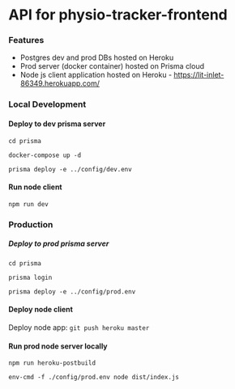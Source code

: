 # API for physio-tracker-frontend

### Features
- Postgres dev and prod DBs hosted on Heroku
- Prod server (docker container) hosted on Prisma cloud 
- Node js client application hosted on Heroku - https://lit-inlet-86349.herokuapp.com/


### Local Development

#### Deploy to dev prisma server
`cd prisma`

`docker-compose up -d`

`prisma deploy -e ../config/dev.env`

#### Run node client
`npm run dev`

### Production 

##### Deploy to prod prisma server
`cd prisma`

`prisma login`

`prisma deploy -e ../config/prod.env`


#### Deploy node client
Deploy node app: `git push heroku master`

#### Run prod node server locally
<!-- On Heroku: `npm run start` (env vars stored in Heroku) -->
`npm run heroku-postbuild`

`env-cmd -f ./config/prod.env node dist/index.js`
